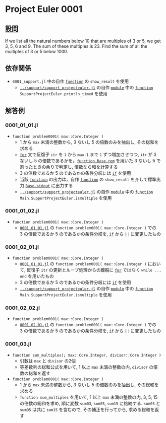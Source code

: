 # Project Euler 0001 #

## [設問](https://projecteuler.net/problem=1) ##
If we list all the natural numbers below 10 that are multiples of 3 or 5, we get 3, 5, 6 and 9. The sum of these multiples is 23.
Find the sum of all the multiples of 3 or 5 below 1000.

## 依存関係 ##
* `0001_support.jl` 中の自作 [`function`][julialang.doc.v1.function] の `show_result` を使用
	* [`../support/support_projecteuler.jl`][support_projecteuler.jl] の自作 [`module`][julialang.doc.v1.module] 中の [`function`][julialang.doc.v1.function] `SupportProjectEuler.println_timed` を使用

## 解答例 ##

### 0001_01_01.jl ###
* `function problem0001( max::Core.Integer )`
	* 1 から `max` 未満の整数から, 3 ないし 5 の倍数のみを抽出し, その総和を求める
	* [`for`][julialang.doc.v1.for] 文で反復子 `itr` を `1` から `max-1` まで `1` ずつ増加させつつ, `itr` が 3 ないし 5 の倍数であるかを，[`function Base.rem`](https://docs.julialang.org/en/v1/base/math/#Base.rem) を用いた 3 ないし 5 で割ったときの余りで判定し, 倍数なら和を計算する
	* 3 の倍数であるか 5 のであるかの条件分岐には [`if`][julialang.doc.v1.if] を使用
	* 当該 [`function`][julialang.doc.v1.function]  の出力は，自作 [`function`][julialang.doc.v1.function]  の `show_result` を介して標準出力 [`Base.stdout`](https://docs.julialang.org/en/v1/base/io-network/#Base.stdout) に出力する
	* [`../support/support_projecteuler.jl`][support_projecteuler.jl] の自作 [`module`][julialang.doc.v1.module] 中の [`function`][julialang.doc.v1.function] `Main.SupportProjectEuler.ismultiple` を使用

### 0001_01_02.jl ###
* `function problem0001( max::Core.Integer )`
	* [`0001_01_01.jl`](#0001_01_01jl) の `function problem0001( max::Core.Integer )` での　3 の倍数であるか 5 のであるかの条件分岐を, [`if`][julialang.doc.v1.if] から `||` に変更したもの

### 0001_02_01.jl ###
* `function problem0001( max::Core.Integer )`
	* [`0001_01_01.jl`](#0001_01_01jl) の `function problem0001( max::Core.Integer )` において, 反復子 `itr` の更新とループ処理からの離脱に [`for`][julialang.doc.v1.for] ではなく `while ... end` を用いたもの
	* 3 の倍数であるか 5 のであるかの条件分岐には [`if`][julialang.doc.v1.if] を使用
	* [`../support/support_projecteuler.jl`][support_projecteuler.jl] の自作 [`module`][julialang.doc.v1.module] 中の [`function`][julialang.doc.v1.function] `Main.SupportProjectEuler.ismultiple` を使用

### 0001_02_02.jl ###
* `function problem0001( max::Core.Integer )`
	* [`0001_02_01.jl`](#0001_01_01jl) の `function problem0001( max::Core.Integer )` での　3 の倍数であるか 5 のであるかの条件分岐を, [`if`][julialang.doc.v1.if] から `||` に変更したもの

### 0001_03.jl ###
* `function sum_multiples(; max::Core.Integer, divisor::Core.Integer )`
	* 引数は `max` と `divisor` の2個
	* 等差数列の総和公式を用いて, 1 以上 `max` 未満の整数の内, `divisor` の倍数の総和を返す
* `function problem0001( max::Core.Integer )`
	* 1 から `max` 未満の整数から, 3 ないし 5 の倍数のみを抽出し, その総和を求める
	* `function sum_multiples` を用いて, 1 以上 `max` 未満の整数の内, 3, 5, 15 の倍数の総和を求め, 順に変数 `sum03`, `sum05`, `sum15` に格納する. `sum03` と `sum05` は共に `sum15` を含むので, その補正を行ってから, 求める総和を返す

<!-- links -->
[julialang.doc.v1.for]: https://docs.julialang.org/en/v1/base/base/#for
[julialang.doc.v1.function]: https://docs.julialang.org/en/v1/base/base/#function
[julialang.doc.v1.if]: https://docs.julialang.org/en/v1/base/base/#if
[julialang.doc.v1.module]: https://docs.julialang.org/en/v1/base/base/#module
[support_projecteuler.jl]: ../support/support_projecteuler.jl
